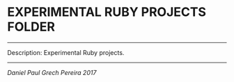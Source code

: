 # EXPERIMENTAL RUBY PROJECTS FOLDER
---

Description:  Experimental Ruby projects.

---
*Daniel Paul Grech Pereira 2017*

